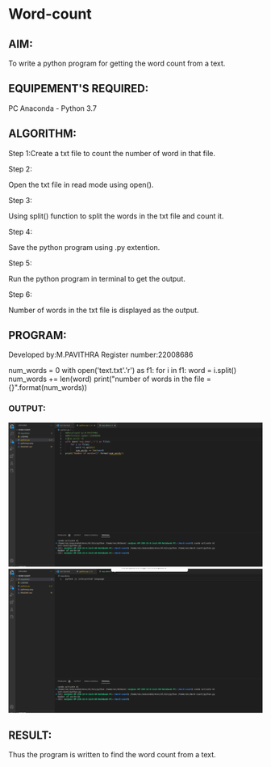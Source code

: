 # Word-count

## AIM:

To write a python program for getting the word count from a text.

## EQUIPEMENT'S REQUIRED: 

PC
Anaconda - Python 3.7

## ALGORITHM: 

Step 1:Create a txt file to count the number of word in that file.

Step 2:

Open the txt file in read mode using open().

Step 3:

Using split() function to split the words in the txt file and count it.

Step 4:

Save the python program using .py extention.

Step 5:

Run the python program in terminal to get the output.

Step 6:

Number of words in the txt file is displayed as the output.

## PROGRAM:

Developed by:M.PAVITHRA
Register number:22008686

num_words = 0
with open('text.txt'.'r') as f1:
    for i in f1:
        word = i.split()
        num_words += len(word)
print("number of words in the file = {}".format(num_words))        

### OUTPUT:

![](./word1.png)
![](./word.png)

## RESULT:

Thus the program is written to find the word count from a text.
